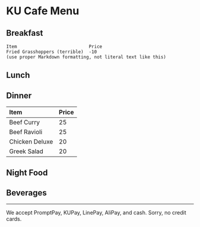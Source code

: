 # KU Cafe Menu


## Breakfast

    Item                           Price
    Fried Grasshoppers (terrible)  -10
    (use proper Markdown formatting, not literal text like this)

## Lunch 


## Dinner

| Item     | Price      |
|:----------|-----------|
| Beef Curry  | 25 |
| Beef Ravioli | 25 |
| Chicken Deluxe  | 20 |
| Greek Salad  | 20 |



## Night Food


## Beverages



---

We accept PromptPay, KUPay, LinePay, AliPay, and cash. Sorry, no credit cards.
